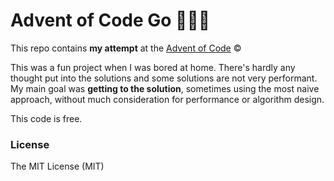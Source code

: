 # Advent of Code Go 🎄👨‍💻
This repo contains **my attempt** at the [Advent of Code](https://adventofcode.com) &copy;

This was a fun project when I was bored at home. There's hardly any thought put into the solutions and some solutions are not very performant. My main goal was **getting to the solution**, sometimes using the most naive approach, without much consideration for performance or algorithm design.

This code is free.

### License
The MIT License (MIT)
